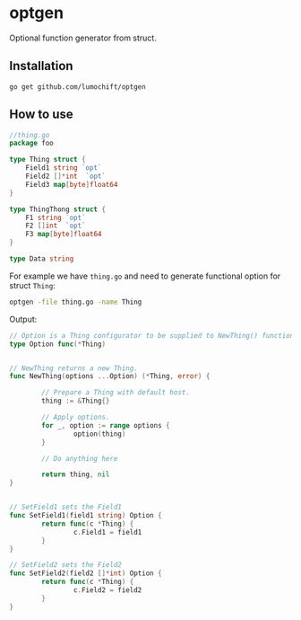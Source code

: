 # optgen

Optional function generator from struct.

## Installation

```
go get github.com/lumochift/optgen
```

## How to use

```go
//thing.go
package foo

type Thing struct {
    Field1 string `opt` 
    Field2 []*int  `opt`
    Field3 map[byte]float64
}

type ThingThong struct {
    F1 string `opt` 
    F2 []int  `opt`
    F3 map[byte]float64
}

type Data string
```

For example we have `thing.go` and need to generate functional option for struct `Thing`:

```bash
optgen -file thing.go -name Thing
```

Output:

```go
// Option is a Thing configurator to be supplied to NewThing() function.
type Option func(*Thing)


// NewThing returns a new Thing.
func NewThing(options ...Option) (*Thing, error) {

        // Prepare a Thing with default host.
        thing := &Thing{}

        // Apply options.
        for _, option := range options {
                option(thing)
        }

        // Do anything here

        return thing, nil
}


// SetField1 sets the Field1
func SetField1(field1 string) Option {
        return func(c *Thing) {
                c.Field1 = field1
        }
}

// SetField2 sets the Field2
func SetField2(field2 []*int) Option {
        return func(c *Thing) {
                c.Field2 = field2
        }
}
```
